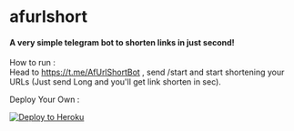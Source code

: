 # afurlshort  
#### A very simple telegram bot to shorten links in just second!  

How to run :  
Head to https://t.me/AfUrlShortBot , send /start and start shortening your URLs (Just send Long and you'll get link shorten in sec).  

Deploy Your Own :  
<p align="left"><a href="https://heroku.com/deploy?template=https://github.com/AffanTheBest/unshort-api"> <img src="https://www.herokucdn.com/deploy/button.svg" alt="Deploy to Heroku" /></a></p>
